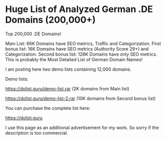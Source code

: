 # Huge List of Analyzed German .DE Domains (200,000+)

Top 200,000 .DE Domains! 

Main List: 66K Domains have SEO metrics, Traffic and Categorization. 
First bonus list: 16K Domains have SEO metrics (Authority Score 29+) and Categorization. 
Second bonus list: 128K Domains have only SEO metrics. 
This is probably the Most Detailed List of German Domain Names!

I am posting here two demo lists containing 12,000 domains. 

Demo lists:

https://dolist.guru/demo-list.rar (2K domains from Main list)

https://dolist.guru/demo-list-2.rar (10K domains from Second bonus list)

You can purchase the complete list here:

https://dolist.guru

I use this page as an additional advertisement for my work.
So sorry if the description is too commercial.
